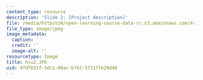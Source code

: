 ```yaml
---
content_type: resource
description: 'Slide 2: [Project description]'
file: /media/https%3A/open-learning-course-data-rc.s3.amazonaws.com/4-341-introduction-to-photography-fall-2002/97d7b31f3dc108acb7b757117fe29d48_hsu2.JPG
file_type: image/jpeg
image_metadata:
  caption: ''
  credit: ''
  image-alt: ''
resourcetype: Image
title: hsu2.JPG
uid: 97d7b31f-3dc1-08ac-b7b7-57117fe29d48
---
```

